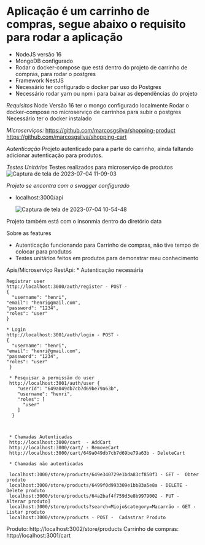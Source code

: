 # Aplicação é um carrinho de compras, segue abaixo o requisito para rodar a aplicação

 - NodeJS versão 16
 - MongoDB configurado
 - Rodar o docker-compose que está dentro do projeto de carrinho de compras, para rodar o postgres
 - Framework NestJS
 - Necessário ter configurado o docker par uso do Postgres
 - Necessário rodar yarn ou npm i para baixar as dependências do projeto


*Requisitos*
Node Versão 16
ter o mongo configurado localmente
Rodar o docker-compose no microserviço de carrinhos para subir o postgres
Necessário ter o docker instalado



*Microserviços:*
   https://github.com/marcosgsilva/shopping-product
   https://github.com/marcosgsilva/shopping-cart

*Autenticação*
   Projeto autenticado para a parte do carrinho, ainda faltando adicionar autenticação para produtos.

*Testes Unitários*
   Testes realizados para microserviço de produtos
   ![Captura de tela de 2023-07-04 11-09-03](https://github.com/marcosgsilva/shopping-api-rest/assets/12539016/b7331e21-0a89-4cd6-a0ad-7b9114de43de)



 *Projeto se encontra com o swagger configurado*
  - localhost:3000/api

    ![Captura de tela de 2023-07-04 10-54-48](https://github.com/marcosgsilva/shopping-api-rest/assets/12539016/f45a1bd1-0fa9-4344-9fb9-1e10b026d6b5)


 Projeto também está com o insonmia dentro do diretório data



 Sobre as features
  - Autenticação funcionando para Carrinho de compras, não tive tempo de colocar para produtos
  - Testes unitários feitos em produtos para demonstrar meu conhecimento


  Apis/Microserviço
  RestApi: 
    * Autenticação necessária

    Registrar user  
    http://localhost:3000/auth/register - POST - 
    {
	  "username": "henri",
    "email": "henri@gmail.com",
    "password": "1234",
    "roles": "user"
    }

    * Login
    http://localhost:3001/auth/login - POST - 
    {
	  "username": "henri",
    "email": "henri@gmail.com",
    "password": "1234",
    "roles": "user"
     }

     * Pesquisar a permissão do user
     http://localhost:3001/auth/user {
        "userId": "649a049db7cb7d69be79a63b",
        "username": "henri",
        "roles": [
          "user"
        ]
      }
   


     * Chamadas Autenticadas
     http://localhost:3000/cart  - AddCart
     http://localhost:3000/cart/ - RemoveCart
     http://localhost:3000/cart/649a049db7cb7d69be79a63b - DeleteCart

     * Chamadas não autenticadas

     localhost:3000/store/products/649e340729e1bda83cf850f3 - GET -  Obter produto
     localhost:3000/store/products/6499f0d993309e1bb83a5e8a - DELETE - Delete produto
     localhost:3000/store/products/64a2baf4f759d3e8b9979002 - PUT - Alterar produto]
     localhost:3000/store/products?search=Miojo&category=Macarrão - GET -  Listar produto
     localhost:3000/store/products - POST -  Cadastrar Produto


  Produto: http://localhost:3002/store/products
  Carrinho de compras: http://localhost:3001/cart

